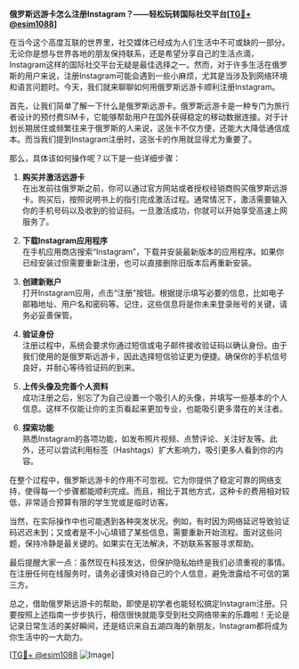 **俄罗斯远游卡怎么注册Instagram？——轻松玩转国际社交平台[[TG💪+ @esim1088](https://t.me/s/esim1088)]**

在当今这个高度互联的世界里，社交媒体已经成为人们生活中不可或缺的一部分。无论你是想与世界各地的朋友保持联系，还是希望分享自己的生活点滴，Instagram这样的国际社交平台无疑是最佳选择之一。然而，对于许多生活在俄罗斯的用户来说，注册Instagram可能会遇到一些小麻烦，尤其是当涉及到网络环境和语言问题时。今天，我们就来聊聊如何用俄罗斯远游卡顺利注册Instagram。

首先，让我们简单了解一下什么是俄罗斯远游卡。俄罗斯远游卡是一种专门为旅行者设计的预付费SIM卡，它能够帮助用户在国外获得稳定的移动数据连接。对于计划长期居住或频繁往来于俄罗斯的人来说，这张卡不仅方便，还能大大降低通信成本。而当我们提到Instagram注册时，这张卡的作用就显得尤为重要了。

那么，具体该如何操作呢？以下是一些详细步骤：

1. **购买并激活远游卡**  
   在出发前往俄罗斯之前，你可以通过官方网站或者授权经销商购买俄罗斯远游卡。购买后，按照说明书上的指引完成激活过程。通常情况下，激活需要输入你的手机号码以及收到的验证码。一旦激活成功，你就可以开始享受高速上网服务了。

2. **下载Instagram应用程序**  
   在手机应用商店搜索“Instagram”，下载并安装最新版本的应用程序。如果你已经安装过但需要重新注册，也可以直接删除旧版本后再重新安装。

3. **创建新账户**  
   打开Instagram应用，点击“注册”按钮。根据提示填写必要的信息，比如电子邮箱地址、用户名和密码等。记住，这些信息将是你未来登录账号的关键，请务必妥善保管。

4. **验证身份**  
   注册过程中，系统会要求你通过短信或电子邮件接收验证码以确认身份。由于我们使用的是俄罗斯远游卡，因此选择短信验证更为便捷。确保你的手机信号良好，并耐心等待验证码的到来。

5. **上传头像及完善个人资料**  
   成功注册之后，别忘了为自己设置一个吸引人的头像，并填写一些基本的个人信息。这样不仅能让你的主页看起来更加专业，也能吸引更多潜在的关注者。

6. **探索功能**  
   熟悉Instagram的各项功能，如发布照片视频、点赞评论、关注好友等。此外，还可以尝试利用标签（Hashtags）扩大影响力，吸引更多人看到你的内容。

在整个过程中，俄罗斯远游卡的作用不可忽视。它为你提供了稳定可靠的网络支持，使得每一个步骤都能顺利完成。而且，相比于其他方式，这种卡的费用相对较低，非常适合预算有限的学生党或是临时访客。

当然，在实际操作中也可能遇到各种突发状况。例如，有时因为网络延迟导致验证码迟迟未到；又或者是不小心填错了某些信息，需要重新开始流程。面对这些问题，保持冷静是最关键的。如果实在无法解决，不妨联系客服寻求帮助。

最后提醒大家一点：虽然现在科技发达，但保护隐私始终是我们必须重视的事情。在注册任何在线服务时，请务必谨慎对待自己的个人信息，避免泄露给不可信的第三方。

总之，借助俄罗斯远游卡的帮助，即使是初学者也能轻松搞定Instagram注册。只要按照上述指南一步步执行，相信很快就能享受到社交网络带来的乐趣啦！无论是记录日常生活的美好瞬间，还是结识来自五湖四海的新朋友，Instagram都将成为你生活中的一大助力。

[[TG💪+ @esim1088](https://t.me/s/esim1088) ![Image](https://i.postimg.cc/4NQfJmqS/Snipaste-2025-05-13-00-14-12.png)]